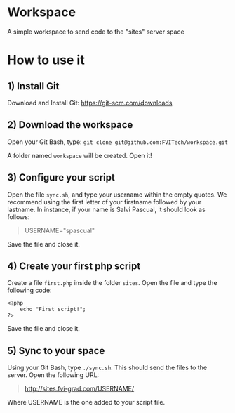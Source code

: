 # Workspace
A simple workspace to send code to the "sites" server space

# How to use it

## 1) Install Git

Download and Install Git: https://git-scm.com/downloads

## 2) Download the workspace

Open your Git Bash, type: `git clone git@github.com:FVITech/workspace.git`

A folder named `workspace` will be created. Open it! 

## 3) Configure your script

Open the file `sync.sh`, and type your username within the empty quotes. We recommend using the first letter of your firstname followed by your lastname. In instance, if your name is Salvi Pascual, it should look as follows:

> USERNAME="spascual"

Save the file and close it.

## 4) Create your first php script

Create a file `first.php` inside the folder `sites`. Open the file and type the following code:
```
<?php
	echo "First script!";
?>
```
Save the file and close it.

## 5) Sync to your space

Using your Git Bash, type `./sync.sh`. This should send the files to the server. Open the following URL:

> http://sites.fvi-grad.com/USERNAME/

Where USERNAME is the one added to your script file.